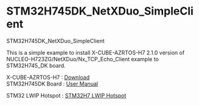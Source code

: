 # STM32H745DK_NetXDuo_SimpleClient
STM32H745DK_NetXDuo_SimpleClient


This is a simple example to install X-CUBE-AZRTOS-H7 2.1.0 version of NUCLEO-H723ZG/NetXDuo/Nx_TCP_Echo_Client example to STM32H745_DK board.

X-CUBE-AZRTOS-H7 : [ Download ](https://www.st.com/en/embedded-software/x-cube-azrtos-h7.html) </br>
STM32H745DK Board : [ User Manual ](https://www.st.com/content/ccc/resource/technical/document/user_manual/group1/23/54/f3/b8/10/ae/44/d9/DM00547983/files/DM00547983.pdf/jcr:content/translations/en.DM00547983.pdf)

STM32 LWIP Hotspot : [STM32H7 LWIP Hotspot](https://github.com/stm32-hotspot/STM32H7-LwIP-Examples)
